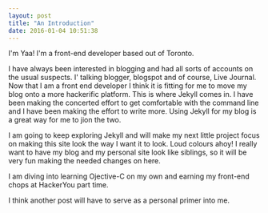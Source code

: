 ```yaml
---
layout: post
title: "An Introduction"
date: 2016-01-04 10:51:38
---
```

I'm Yaa! I'm a front-end developer based out of Toronto.

I have always been interested in blogging and had all sorts of accounts on the usual suspects. I' talking blogger, blogspot and of course, Live Journal. Now that I am a front end developer I think it is fitting for me to move my blog onto a more hackerific platform. This is where Jekyll comes in. I have been making the concerted effort to get comfortable with the command line and I have been making the effort to write more. Using Jekyll for my blog is a great way for me to jion the two. 

I am going to keep exploring Jekyll and will make my next little project focus on making this site look the way I want it to look. Loud colours ahoy! I really want to have my blog and my personal site look like siblings, so it will be very fun making the needed changes on here.

I am diving into learning Ojective-C on my own and earning my front-end chops at HackerYou part time.

I think another post will have to serve as a personal primer into me.